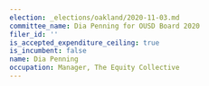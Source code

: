 ```yaml
---
election: _elections/oakland/2020-11-03.md
committee_name: Dia Penning for OUSD Board 2020
filer_id: ''
is_accepted_expenditure_ceiling: true
is_incumbent: false
name: Dia Penning
occupation: Manager, The Equity Collective
---
```

